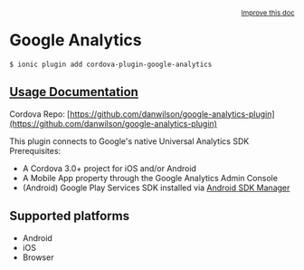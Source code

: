 
<a style="float:right;font-size:12px;" href="http://github.com/driftyco/ionic-native/edit/master/src/@ionic-native/plugins/googleanalytics/index.ts#L2">
  Improve this doc
</a>

# Google Analytics
<!-- end header block -->

```
$ ionic plugin add cordova-plugin-google-analytics
```

## [Usage Documentation](https://ionicframework.com/docs/v2/native/googleanalytics/)

Cordova Repo: [https://github.com/danwilson/google-analytics-plugin](https://github.com/danwilson/google-analytics-plugin)

<!-- description -->
This plugin connects to Google's native Universal Analytics SDK
Prerequisites:
- A Cordova 3.0+ project for iOS and/or Android
- A Mobile App property through the Google Analytics Admin Console
- (Android) Google Play Services SDK installed via [Android SDK Manager](https://developer.android.com/sdk/installing/adding-packages.html)

<!-- @platforms tag -->
## Supported platforms

- Android
- iOS
- Browser

<!-- @platforms tag end -->
<!-- end for prop in method.decorators[0].argumentInfo -->
<!-- end content block -->
<!-- end body block -->
